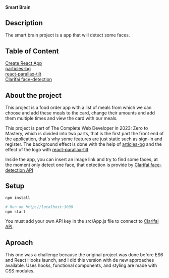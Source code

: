 #### Smart Brain

## Description
The smart brain project is a app that will detect some faces.

## Table of Content
[Create React App](https://github.com/facebook/create-react-app) <br />
[particles-bg](https://www.npmjs.com/package/particles-bg) <br />
[react-parallax-tilt](https://www.npmjs.com/package/react-parallax-tilt) <br />
[Clarifai face-detection](https://clarifai.com/clarifai/main/models/face-detection) <br />

## About the project 
This project is a food order app with a list of meals from which we can choose and add these meals to the card, change their amounts and add them multiple times and view the card with our meals.

This project is part of The Complete Web Developer in 2023: Zero to Mastery, which is divided into two parts, that is the first part the front end of the application, that's why some features are just static such as sign-in and register. The background effect is done with the help of [articles-bg](https://www.npmjs.com/package/particles-bg) and the effect of the logo with [react-parallax-tilt](https://www.npmjs.com/package/react-parallax-tilt)

Inside the app, you can insert an image link and try to find some faces, at the moment only detect one face, that detection is provide by [Clarifai face-detection API](https://clarifai.com/clarifai/main/models/face-detection) 

## Setup

```ruby
npm install

# Run on http://localhost:3000
npm start
```
You must add your own API key in the src/App.js file to connect to [Clarifai API](https://www.clarifai.com/).

## Aproach
This one was a challenge because the original project was done before ES6 and React Hooks launch, and I did this version with de new approaches available. Uses hooks, functional components, and styling are made with CSS modules. 
